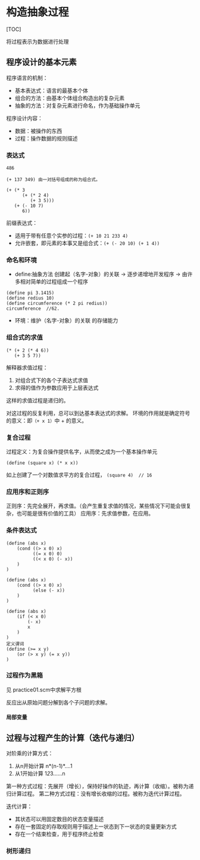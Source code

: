 # 构造抽象过程

[TOC]

将过程表示为数据进行处理

## 程序设计的基本元素

程序语言的机制：
- 基本表达式：语言的最基本个体
- 组合的方法：由基本个体组合构造出的复杂元素
- 抽象的方法：对复杂元素进行命名，作为基础操作单元

程序设计内容：
- 数据：被操作的东西
- 过程：操作数据的规则描述

### 表达式

```
486

(+ 137 349) 由一对括号组成的称为组合式。

(+ (* 3
      (+ (* 2 4)
         (+ 3 5)))
   (+ (- 10 7)
      6))
```

前缀表达式：
- 适用于带有任意个实参的过程：`(+ 10 21 233 4)`
- 允许嵌套，即元素的本事又是组合式：`(+ (- 20 10) (+ 1 4))`

### 命名和环境

- define:抽象方法 创建起（名字-对象）的关联 -> 逐步递增地开发程序 -> 由许多相对简单的过程组成一个程序
```
(define pi 3.1415)
(define redius 10)
(define circumference (* 2 pi redius))
circumference  //62.
```

- 环境：维护（名字-对象）的关联 的存储能力

### 组合式的求值

```
(* (+ 2 (* 4 6))
   (+ 3 5 7))
```

解释器求值过程：
1. 对组合式下的各个子表达式求值
2. 求得的值作为参数应用于上层表达式

这样的求值过程是递归的。

对这过程的反复利用，总可以到达基本表达式的求解。
环境的作用就是确定符号的意义：即`（+ x 1）`中 + 的意义。

### 复合过程

过程定义：为复合操作提供名字，从而使之成为一个基本操作单元

`(define (square x) (* x x))`

如上创建了一个对数值求平方的复合过程，
`(square 4)  // 16`

### 应用序和正则序

正则序：先完全展开，再求值。（会产生重复求值的情况，某些情况下可能会很复杂，也可能是很有价值的工具）
应用序：先求值参数，在应用。

### 条件表达式

```取绝对值的方法
(define (abs x)
    (cond ((> x 0) x)
          ((= x 0) 0)  
          ((< x 0) (- x))
    )
)

(define (abs x)
    (cond ((> x 0) x)
          (else (- x))  
    )
)

(define (abs x)
    (if (< x 0)
        (- x)
        x
    )
)
定义谓词
(define (>= x y)
    (or (> x y) (= x y))
)
```

### 过程作为黑箱

见 practice01.scm中求解平方根

反应出从原始问题分解到各个子问题的求解。

#### 局部变量

## 过程与过程产生的计算（迭代与递归）

对阶乘的计算方式：
1. 从n开始计算 n*(n-1)*....1
2. 从1开始计算 1*2*3......n

第一种方式过程：先展开（增长），保持好操作的轨迹，再计算（收缩）。被称为递归计算过程。
第二种方式过程：没有增长收缩的过程。被称为迭代计算过程。

迭代计算：
- 其状态可以用固定数目的状态变量描述
- 存在一套固定的存取规则用于描述上一状态到下一状态的变量更新方式
- 存在一个结束检查，用于程序终止检查

### 树形递归

